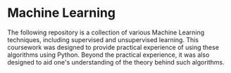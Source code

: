 # Machine Learning

The following repository is a collection of various Machine Learning techniques, including supervised and unsupervised learning. This coursework was designed to provide practical experience of using these algorithms using Python. Beyond the practical experience, it was also designed to aid one's understanding of the theory behind such algorithms.

